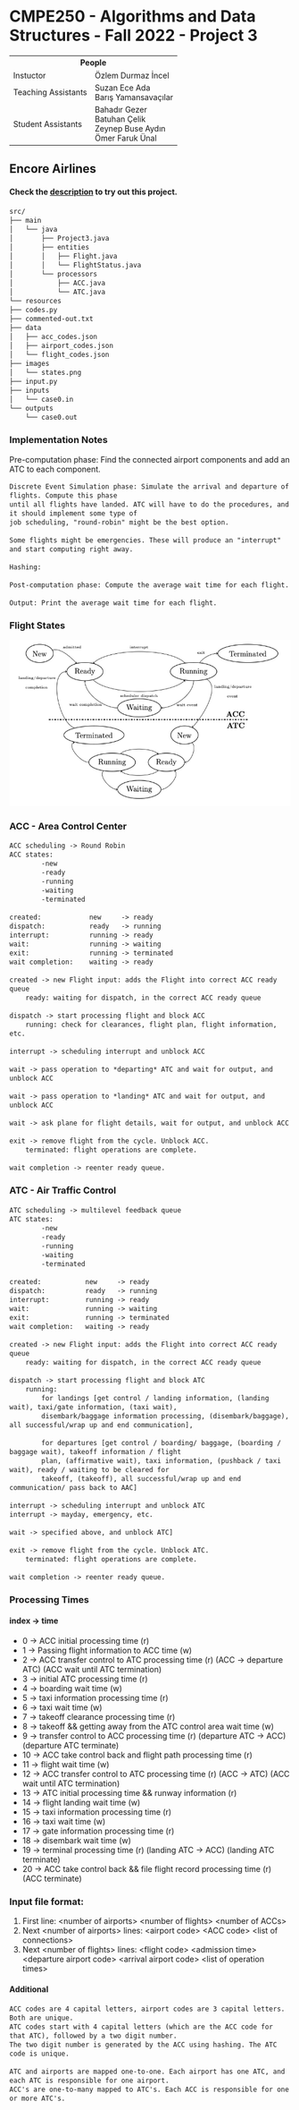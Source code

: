 # CMPE250 - Algorithms and Data Structures - Fall 2022 - Project 3

<table>
  <tr>
    <th colspan="3">
        People
    </th>
  </tr>
  <tr>
    <td>Instuctor</td>
    <td>Özlem Durmaz İncel</td>
  </tr>
  <tr>
    <td>Teaching Assistants</td>
    <td>Suzan Ece Ada <br> Barış Yamansavaçılar</td>
  </tr>
  <tr>
    <td>Student Assistants</td>
    <td>Bahadır Gezer <br> Batuhan Çelik <br> Zeynep Buse Aydın <br> Ömer Faruk Ünal </td>
  </tr>
</table>

## Encore Airlines

#### Check the [description](./desc/p3_description.pdf) to try out this project.

    src/
    ├── main
    │   └── java
    │       ├── Project3.java
    │       ├── entities
    │       │   ├── Flight.java
    │       │   └── FlightStatus.java
    │       └── processors
    │           ├── ACC.java
    │           └── ATC.java
    └── resources
    ├── codes.py
    ├── commented-out.txt
    ├── data
    │   ├── acc_codes.json
    │   ├── airport_codes.json
    │   └── flight_codes.json
    ├── images
    │   └── states.png
    ├── input.py
    ├── inputs
    │   └── case0.in
    └── outputs
        └── case0.out



### Implementation Notes


Pre-computation phase: Find the connected airport components and add an ATC to each component.

    Discrete Event Simulation phase: Simulate the arrival and departure of flights. Compute this phase
    until all flights have landed. ATC will have to do the procedures, and it should implement some type of
    job scheduling, "round-robin" might be the best option.

    Some flights might be emergencies. These will produce an "interrupt" and start computing right away.

    Hashing: 

    Post-computation phase: Compute the average wait time for each flight.

    Output: Print the average wait time for each flight.

### Flight States

<img title="Flight process state diagram" alt="Fig. 1" src="src/resources/images/states.png">


### ACC - Area Control Center

    ACC scheduling -> Round Robin
    ACC states:
            -new
            -ready
            -running
            -waiting
            -terminated

    created:            new     -> ready
    dispatch:           ready   -> running
    interrupt:          running -> ready
    wait:               running -> waiting
    exit:               running -> terminated
    wait completion:    waiting -> ready

    created -> new Flight input: adds the Flight into correct ACC ready queue
        ready: waiting for dispatch, in the correct ACC ready queue

    dispatch -> start processing flight and block ACC
        running: check for clearances, flight plan, flight information, etc.

    interrupt -> scheduling interrupt and unblock ACC

    wait -> pass operation to *departing* ATC and wait for output, and unblock ACC

    wait -> pass operation to *landing* ATC and wait for output, and unblock ACC

    wait -> ask plane for flight details, wait for output, and unblock ACC

    exit -> remove flight from the cycle. Unblock ACC.
        terminated: flight operations are complete.

    wait completion -> reenter ready queue.

### ATC - Air Traffic Control

    ATC scheduling -> multilevel feedback queue
    ATC states:
            -new
            -ready
            -running
            -waiting
            -terminated

    created:           new     -> ready
    dispatch:          ready   -> running
    interrupt:         running -> ready
    wait:              running -> waiting
    exit:              running -> terminated
    wait completion:   waiting -> ready

    created -> new Flight input: adds the Flight into correct ACC ready queue
        ready: waiting for dispatch, in the correct ACC ready queue

    dispatch -> start processing flight and block ATC
        running:
            for landings [get control / landing information, (landing wait), taxi/gate information, (taxi wait),
            disembark/baggage information processing, (disembark/baggage), all successful/wrap up and end communication],

            for departures [get control / boarding/ baggage, (boarding / baggage wait), takeoff information / flight
            plan, (affirmative wait), taxi information, (pushback / taxi wait), ready / waiting to be cleared for
            takeoff, (takeoff), all successful/wrap up and end communication/ pass back to AAC]

    interrupt -> scheduling interrupt and unblock ATC
    interrupt -> mayday, emergency, etc.

    wait -> specified above, and unblock ATC]

    exit -> remove flight from the cycle. Unblock ATC.
        terminated: flight operations are complete.

    wait completion -> reenter ready queue.

### Processing Times

#### index -> time <br>
 *  0 -> ACC initial processing time (r) <br>
 *  1 -> Passing flight information to ACC time (w) <br>
 *  2 -> ACC transfer control to ATC processing time (r) (ACC -> departure ATC) (ACC wait until ATC termination) <br>
 *  3 -> initial ATC processing time (r) <br>
 *  4 -> boarding wait time (w) <br>
 *  5 -> taxi information processing time (r) <br>
 *  6 -> taxi wait time (w) <br>
 *  7 -> takeoff clearance processing time (r) <br>
 *  8 -> takeoff && getting away from the ATC control area wait time (w) <br>
 *  9 -> transfer control to ACC processing time (r) (departure ATC -> ACC) (departure ATC terminate) <br>
 * 10 -> ACC take control back and flight path processing time (r) <br>
 * 11 -> flight wait time (w) <br>
 * 12 -> ACC transfer control to ATC processing time (r) (ACC -> ATC) (ACC wait until ATC termination) <br>
 * 13 -> ATC initial processing time && runway information (r) <br>
 * 14 -> flight landing wait time (w) <br>
 * 15 -> taxi information processing time (r) <br>
 * 16 -> taxi wait time (w) <br>
 * 17 -> gate information processing time (r) <br>
 * 18 -> disembark wait time (w) <br>
 * 19 -> terminal processing time (r) (landing ATC -> ACC) (landing ATC terminate) <br>
 * 20 -> ACC take control back && file flight record processing time (r) (ACC terminate) <br>


### Input file format:

1. First line: \<number of airports> \<number of flights> \<number of ACCs>
2. Next \<number of airports> lines: \<airport code> \<ACC code> \<list of connections>
3. Next \<number of flights> lines: \<flight code> \<admission time> \<departure airport code> \<arrival airport code> \<list of operation times>


#### Additional

    ACC codes are 4 capital letters, airport codes are 3 capital letters. Both are unique.
    ATC codes start with 4 capital letters (which are the ACC code for that ATC), followed by a two digit number.
    The two digit number is generated by the ACC using hashing. The ATC code is unique.

    ATC and airports are mapped one-to-one. Each airport has one ATC, and each ATC is responsible for one airport.
    ACC's are one-to-many mapped to ATC's. Each ACC is responsible for one or more ATC's. 
    